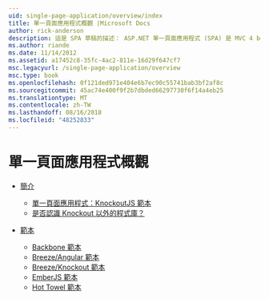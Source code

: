 ```yaml
---
uid: single-page-application/overview/index
title: 單一頁面應用程式概觀 |Microsoft Docs
author: rick-anderson
description: 這是 SPA 草稿的描述： ASP.NET 單一頁面應用程式 (SPA) 是 MVC 4 beta 預覽的新功能。 它提供更佳端對端電子...
ms.author: riande
ms.date: 11/14/2012
ms.assetid: a17452c8-35fc-4ac2-811e-16d29f647cf7
msc.legacyurl: /single-page-application/overview
msc.type: book
ms.openlocfilehash: 0f121ded971e404e6b7ec90c55741bab3bf2af8c
ms.sourcegitcommit: 45ac74e400f9f2b7dbded66297730f6f14a4eb25
ms.translationtype: MT
ms.contentlocale: zh-TW
ms.lasthandoff: 08/16/2018
ms.locfileid: "48252833"
---
```

<a name="single-page-application-overview"></a>單一頁面應用程式概觀
====================
- [簡介](introduction/index.md)

    - [單一頁面應用程式：KnockoutJS 範本](introduction/knockoutjs-template.md)
    - [是否認識 Knockout 以外的程式庫？](introduction/other-libraries.md)
- [範本](templates/index.md)

    - [Backbone 範本](templates/backbonejs-template.md)
    - [Breeze/Angular 範本](templates/breezeangular-template.md)
    - [Breeze/Knockout 範本](templates/breezeknockout-template.md)
    - [EmberJS 範本](templates/emberjs-template.md)
    - [Hot Towel 範本](templates/hottowel-template.md)
